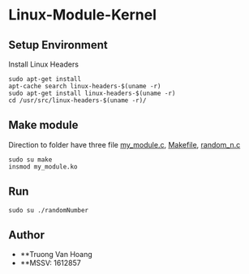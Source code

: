 # Linux-Module-Kernel

## Setup Environment

Install Linux Headers

```
sudo apt-get install
apt-cache search linux-headers-$(uname -r)
sudo apt-get install linux-headers-$(uname -r)
cd /usr/src/linux-headers-$(uname -r)/

```

## Make module

Direction to folder have three file [my_module.c](my_module.c), [Makefile](Makefile), [random_n.c](random_n.c)

```
sudo su make
insmod my_module.ko

```

## Run 

```
sudo su ./randomNumber
```

## Author

* **Truong Van Hoang
* **MSSV: 1612857

